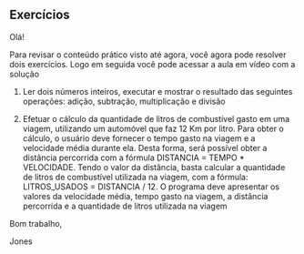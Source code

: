 ## Exercícios

Olá!

Para revisar o conteúdo prático visto até agora, você agora pode resolver dois exercícios. Logo em seguida você pode acessar a aula em vídeo com a solução

1. Ler dois números inteiros, executar e mostrar o resultado das seguintes operações: adição, subtração, multiplicação e divisão

2. Efetuar o cálculo da quantidade de litros de combustível gasto em uma viagem, utilizando um automóvel que faz 12 Km por litro. Para obter o cálculo, o usuário deve fornecer o tempo gasto na viagem e a velocidade média durante ela. Desta forma, será possível obter a distância percorrida com a fórmula DISTANCIA = TEMPO * VELOCIDADE. Tendo o valor da distância, basta calcular a quantidade de litros de combustível utilizada na viagem, com a fórmula: LITROS_USADOS = DISTANCIA / 12. O programa deve apresentar os valores da velocidade média, tempo gasto na viagem, a distância percorrida e a quantidade de litros utilizada na viagem

Bom trabalho,

Jones
